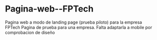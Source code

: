 # Pagina-web--FPTech
Pagina web a modo de landing page (prueba piloto) para la empresa FPTech
Pagina de prueba para una empresa. Falta adaptarla a mobile por comprobacion de diseño
